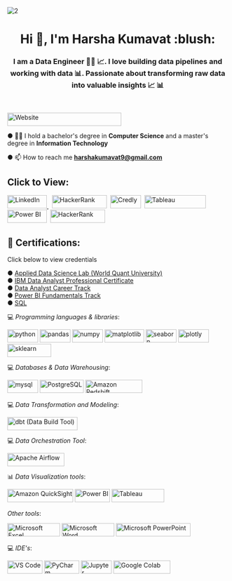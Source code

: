 ![2](https://github.com/20Harsha/20Harsha/assets/87359806/8896f40e-06f5-49da-9d15-49da86325d89)

<h1 align="center">Hi 👋, I'm Harsha Kumavat :blush: </h1> 
<h3 align="center">I am a Data Engineer 👩‍💻 📈. I love building data pipelines and working with data 📊. Passionate about transforming raw data into valuable insights 📈 📊</h3><br />

<a href="https://20harsha.github.io/Harsha20.github.io/" target="blank"><img src="https://img.shields.io/badge/Portfolio%20Website%20(Click%20here)-light%20red" alt="Website" width="260" height="30"/></a>

● 👩‍🎓 I hold a bachelor's degree in **Computer Science** and a master's degree in **Information Technology**

● 📫 How to reach me **harshakumavat9@gmail.com** 
<br />

<h2>Click to View: </h2>
<p align="left">
<a href="https://linkedin.com/in/harshakumavat2000" target="blank"><img src="https://img.shields.io/badge/LinkedIn-lightblue" alt="LinkedIn" width="90" height="30"/> </a>&nbsp
<a href="https://www.hackerrank.com/harshakumawat201" target="blank"><img src="https://img.shields.io/badge/HackerRank-black" alt="HackerRank" width="125" height="30"/></a>&nbsp
<a href="https://www.credly.com/users/harsha-kumavat/badges" target="blank"><img src="https://img.shields.io/badge/Credly-orange" alt="Credly" width="70" height="30"/></a>&nbsp
<a href="https://public.tableau.com/app/profile/harsha3818" target="blank"><img src="https://img.shields.io/badge/Tableau%20Public-lightblue" alt="Tableau" width="140" height="30"/></a>&nbsp
<a href="https://www.novypro.com/profile_projects/harsha-kumavat4209" target="blank"><img src="https://img.shields.io/badge/Power%20BI-yellow" alt="Power BI" width="90" height="30"/></a>&nbsp
<a href="https://harshakumavat.medium.com/" target="blank"><img src="https://img.shields.io/badge/Medium(Blog)-black" alt="HackerRank" width="125" height="30"/></a>

</p>
<h2 align="left"> 🥇 Certifications:</h2> Click below to view credentials
<p>
● <a href="https://www.credly.com/badges/9773cbd2-ac57-4bd6-a17e-59af57df2658/public_url">Applied Data Science Lab (World Quant University)</a>
<br />
● <a href="https://coursera.org/share/b72f5d31e4dfd3541ab9c9515942d819">IBM Data Analyst Professional Certificate</a>
<br />
● <a href="https://learn.365datascience.com/certificates/DD-361B602AA4/">Data Analyst Career Track</a>
<br />
● <a href="https://drive.google.com/file/d/1tAeV3ztmr2U-2o9nFYhb5PFKOU-tBeu4/view">Power BI Fundamentals Track</a>
<br />
● <a href="https://learn.365datascience.com/certificates/CC-5753BDFE2B/">SQL</a>
</p>

💻 *Programming languages & libraries*: 

<p align="left"> 
 <img src="https://img.shields.io/badge/Python-blue" alt="python" width="70" height="30"/> 
 <img src="https://img.shields.io/badge/Pandas-purple" alt="pandas" width="70" height="30"/>
 <img src="https://img.shields.io/badge/NumPy-darkgreen" alt="numpy" width="70" height="30"/>
 <img src="https://img.shields.io/badge/Matplotlib-lightblue" alt="matplotlib" width="90" height="30"/>
 <img src="https://img.shields.io/badge/Seaborn-lightblue" alt="seaborn" width="70" height="30"/>
 <img src="https://img.shields.io/badge/Plotly-darkblue" alt="plotly" width="70" height="30"/>
 <img src="https://img.shields.io/badge/Scikit%20learn-orange" alt="sklearn" width="100" height="30"/>
 </p>
 
💻 *Databases & Data Warehousing*:
 <p align="left">
 <img src="https://img.shields.io/badge/MySQL-lightblue" alt="mysql" width="70" height="30"/>
 <img src="https://img.shields.io/badge/PostgreSQL-lightblue" alt="PostgreSQL" width="100" height="30"/>
 <img src="https://img.shields.io/badge/Amazon%20Redshift-darkblue" alt="Amazon Redshift" width="130" height="30"/>
 </p>

 💻 *Data Transformation and Modeling*:
 <p align="left">
 <img src="https://img.shields.io/badge/dbt%20(Data%20Build%20Tool)-orange" alt="dbt (Data Build Tool)" width="160" height="30"/>
 </p>

 💻 *Data Orchestration Tool*:
 <p align="left">
 <img src="https://img.shields.io/badge/Apache%20Airflow-darkgreen" alt="Apache Airflow" width="130" height="30"/>
 </p>
 
📊 *Data Visualization tools*: 
 <p align="left">
 <img src="https://img.shields.io/badge/Amazon%20QuickSight-darkblue" alt="Amazon QuickSight" width="150" height="30"/>
 <img src="https://img.shields.io/badge/Power%20BI-yellow" alt="Power BI" width="80" height="30"/>
 <img src="https://img.shields.io/badge/Tableau%20Public-lightblue" alt="Tableau" width="120" height="30"/>
 </p>
 
 *Other tools*:
 <p align="left">
 <img src="https://img.shields.io/badge/Microsoft%20Excel-darkgreen" alt="Microsoft Excel" width="120" height="30"/>
 <img src="https://img.shields.io/badge/Microsoft%20Word-lightblue" alt="Microsoft Word" width="120" height="30"/>
 <img src="https://img.shields.io/badge/Microsoft%20Power%20Point-red" alt="Microsoft PowerPoint" width="170" height="30"/>
 
</p>
 

💻 *IDE's*:
 <p align="left">
<img src="https://img.shields.io/badge/VS%20Code-blue" alt="VS Code" width="80" height="30"/> 
<img src="https://img.shields.io/badge/PyCharm-darkgreen" alt="PyCharm" width="80" height="30"/> 
<img src="https://img.shields.io/badge/Jupyter-orange" alt="Jupyter" width="70" height="30"/>
<img src="https://img.shields.io/badge/Google%20colab-orange" alt="Google Colab" width="130" height="30"/>
</p>





